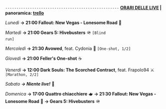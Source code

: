 <code>---------------------------------------------------</code>
<b><u>ORARI DELLE LIVE</u> | panoramica: <a href="https://trello.com/b/iKwdSGf3/sabaku">trello</a></b>

<i>Lunedì</i>
<b>→ 21:00 Fallout: New Vegas - Lonesome Road</b> 🥫 

<i>Martedì</i>
<b>→ 21:00 Gears 5: Hivebusters</b> 🪖 <code>[Blind run]</code>

<i>Mercoledì</i>
<b>→ 21:30 Avowed</b>, feat. Cydonia 💫 <code>[One-shot, 1/2]</code>

<i>Giovedì</i>
<b>→ 21:00 Feller's One-shot</b> ☕

<i>Venerdì</i>
<b>→ 12:00 Dark Souls: The Scorched Contract</b>, feat. Frapolo94 ⚔️ <code>[Marathon, 2/2]</code>

<i>Sabato</i>
<b><i>→ Niente live!</i></b> 🕺

<i>Domenica</i>
<b>→ 17:00 Quattro chiacchiere</b> 🫖
<b>→ 21:30 Fallout: New Vegas - Lonesome Road</b> 🥫 
<b>→ Gears 5: Hivebusters</b> 🪖 
